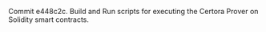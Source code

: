 Commit e448c2c.                    Build and Run scripts for executing the Certora Prover on Solidity smart contracts.